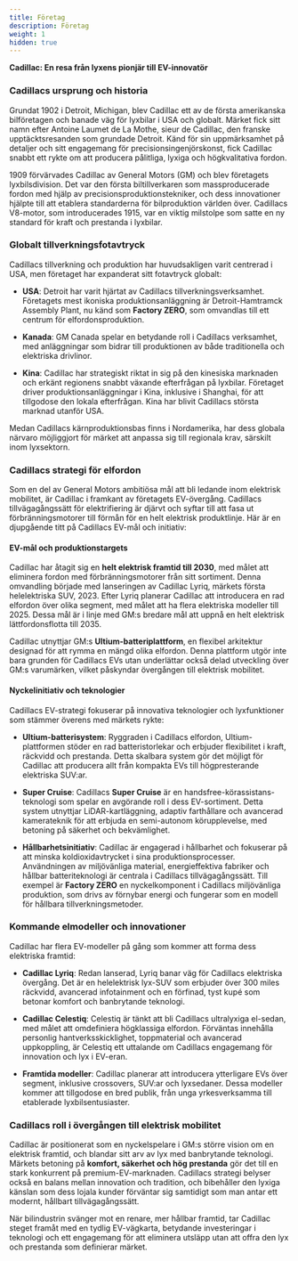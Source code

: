 ```yaml
---
title: Företag
description: Företag
weight: 1
hidden: true
---
```


**Cadillac: En resa från lyxens pionjär till EV-innovatör**

### **Cadillacs ursprung och historia**

Grundat 1902 i Detroit, Michigan, blev Cadillac ett av de första amerikanska bilföretagen och banade väg för lyxbilar i USA och globalt. Märket fick sitt namn efter Antoine Laumet de La Mothe, sieur de Cadillac, den franske upptäcktsresanden som grundade Detroit. Känd för sin uppmärksamhet på detaljer och sitt engagemang för precisionsingenjörskonst, fick Cadillac snabbt ett rykte om att producera pålitliga, lyxiga och högkvalitativa fordon.

1909 förvärvades Cadillac av General Motors (GM) och blev företagets lyxbilsdivision. Det var den första biltillverkaren som massproducerade fordon med hjälp av precisionsproduktionstekniker, och dess innovationer hjälpte till att etablera standarderna för bilproduktion världen över. Cadillacs V8-motor, som introducerades 1915, var en viktig milstolpe som satte en ny standard för kraft och prestanda i lyxbilar.

### **Globalt tillverkningsfotavtryck**

Cadillacs tillverkning och produktion har huvudsakligen varit centrerad i USA, men företaget har expanderat sitt fotavtryck globalt:

- **USA**: Detroit har varit hjärtat av Cadillacs tillverkningsverksamhet. Företagets mest ikoniska produktionsanläggning är Detroit-Hamtramck Assembly Plant, nu känd som **Factory ZERO**, som omvandlas till ett centrum för elfordonsproduktion.
  
- **Kanada**: GM Canada spelar en betydande roll i Cadillacs verksamhet, med anläggningar som bidrar till produktionen av både traditionella och elektriska drivlinor.

- **Kina**: Cadillac har strategiskt riktat in sig på den kinesiska marknaden och erkänt regionens snabbt växande efterfrågan på lyxbilar. Företaget driver produktionsanläggningar i Kina, inklusive i Shanghai, för att tillgodose den lokala efterfrågan. Kina har blivit Cadillacs största marknad utanför USA.

Medan Cadillacs kärnproduktionsbas finns i Nordamerika, har dess globala närvaro möjliggjort för märket att anpassa sig till regionala krav, särskilt inom lyxsektorn.

### **Cadillacs strategi för elfordon**

Som en del av General Motors ambitiösa mål att bli ledande inom elektrisk mobilitet, är Cadillac i framkant av företagets EV-övergång. Cadillacs tillvägagångssätt för elektrifiering är djärvt och syftar till att fasa ut förbränningsmotorer till förmån för en helt elektrisk produktlinje. Här är en djupgående titt på Cadillacs EV-mål och initiativ:

#### **EV-mål och produktionstargets**

Cadillac har åtagit sig en **helt elektrisk framtid till 2030**, med målet att eliminera fordon med förbränningsmotorer från sitt sortiment. Denna omvandling började med lanseringen av Cadillac Lyriq, märkets första helelektriska SUV, 2023. Efter Lyriq planerar Cadillac att introducera en rad elfordon över olika segment, med målet att ha flera elektriska modeller till 2025. Dessa mål är i linje med GM:s bredare mål att uppnå en helt elektrisk lättfordonsflotta till 2035.

Cadillac utnyttjar GM:s **Ultium-batteriplattform**, en flexibel arkitektur designad för att rymma en mängd olika elfordon. Denna plattform utgör inte bara grunden för Cadillacs EVs utan underlättar också delad utveckling över GM:s varumärken, vilket påskyndar övergången till elektrisk mobilitet.

#### **Nyckelinitiativ och teknologier**

Cadillacs EV-strategi fokuserar på innovativa teknologier och lyxfunktioner som stämmer överens med märkets rykte:

- **Ultium-batterisystem**: Ryggraden i Cadillacs elfordon, Ultium-plattformen stöder en rad batteristorlekar och erbjuder flexibilitet i kraft, räckvidd och prestanda. Detta skalbara system gör det möjligt för Cadillac att producera allt från kompakta EVs till högpresterande elektriska SUV:ar.

- **Super Cruise**: Cadillacs **Super Cruise** är en handsfree-körassistans-teknologi som spelar en avgörande roll i dess EV-sortiment. Detta system utnyttjar LiDAR-kartläggning, adaptiv farthållare och avancerad kamerateknik för att erbjuda en semi-autonom körupplevelse, med betoning på säkerhet och bekvämlighet.

- **Hållbarhetsinitiativ**: Cadillac är engagerad i hållbarhet och fokuserar på att minska koldioxidavtrycket i sina produktionsprocesser. Användningen av miljövänliga material, energieffektiva fabriker och hållbar batteriteknologi är centrala i Cadillacs tillvägagångssätt. Till exempel är **Factory ZERO** en nyckelkomponent i Cadillacs miljövänliga produktion, som drivs av förnybar energi och fungerar som en modell för hållbara tillverkningsmetoder.

### **Kommande elmodeller och innovationer**

Cadillac har flera EV-modeller på gång som kommer att forma dess elektriska framtid:

- **Cadillac Lyriq**: Redan lanserad, Lyriq banar väg för Cadillacs elektriska övergång. Det är en helelektrisk lyx-SUV som erbjuder över 300 miles räckvidd, avancerad infotainment och en förfinad, tyst kupé som betonar komfort och banbrytande teknologi.

- **Cadillac Celestiq**: Celestiq är tänkt att bli Cadillacs ultralyxiga el-sedan, med målet att omdefiniera högklassiga elfordon. Förväntas innehålla personlig hantverksskicklighet, toppmaterial och avancerad uppkoppling, är Celestiq ett uttalande om Cadillacs engagemang för innovation och lyx i EV-eran.

- **Framtida modeller**: Cadillac planerar att introducera ytterligare EVs över segment, inklusive crossovers, SUV:ar och lyxsedaner. Dessa modeller kommer att tillgodose en bred publik, från unga yrkesverksamma till etablerade lyxbilsentusiaster.

### **Cadillacs roll i övergången till elektrisk mobilitet**

Cadillac är positionerat som en nyckelspelare i GM:s större vision om en elektrisk framtid, och blandar sitt arv av lyx med banbrytande teknologi. Märkets betoning på **komfort, säkerhet och hög prestanda** gör det till en stark konkurrent på premium-EV-marknaden. Cadillacs strategi belyser också en balans mellan innovation och tradition, och bibehåller den lyxiga känslan som dess lojala kunder förväntar sig samtidigt som man antar ett modernt, hållbart tillvägagångssätt.

När bilindustrin svänger mot en renare, mer hållbar framtid, tar Cadillac steget framåt med en tydlig EV-vägkarta, betydande investeringar i teknologi och ett engagemang för att eliminera utsläpp utan att offra den lyx och prestanda som definierar märket.